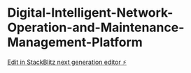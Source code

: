 # Digital-Intelligent-Network-Operation-and-Maintenance-Management-Platform

[Edit in StackBlitz next generation editor ⚡️](https://stackblitz.com/~/github.com/Commit886/Digital-Intelligent-Network-Operation-and-Maintenance-Management-Platform)